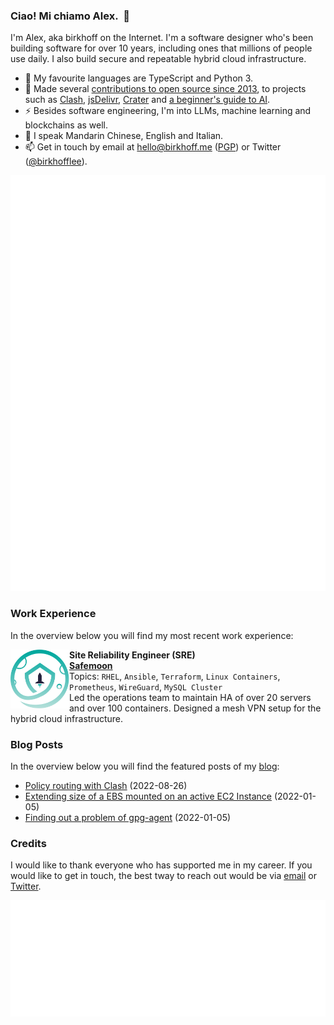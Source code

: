 <!-- built by gitlab-ci @ Wed Jun 11 2025 22:54:35 GMT+0000 (Coordinated Universal Time) -->
### Ciao! Mi chiamo Alex.&nbsp;&nbsp;👋

I'm Alex, aka birkhoff on the Internet. I'm a software designer who's been building software for over 10 years, including ones that millions of people use daily. I also build secure and repeatable hybrid cloud infrastructure.

- 🔨 My favourite languages are TypeScript and Python 3.
- 🌱 Made several [contributions to open source since 2013](https://github.com/BirkhoffLee), to projects such as [Clash](https://github.com/Dreamacro/clash), [jsDelivr](https://github.com/jsdelivr/www.jsdelivr.com), [Crater](https://github.com/crater-invoice/crater) and [a beginner's guide to AI](https://github.com/humphd/have-fun-with-machine-learning).
- ⚡ Besides software engineering, I'm into LLMs, machine learning and blockchains as well.
- 💬 I speak Mandarin Chinese, English and Italian.
- 📫 Get in touch by email at [hello@birkhoff.me](mailto:hello@birkhoff.me) ([PGP](https://birkhoff.me/pgp-key.txt)) or Twitter ([@birkhofflee](https://twitter.com/birkhofflee)).

<picture>
  <img src="/metrics.svg" alt="GitHub Metrics">
</picture>

### Work Experience
In the overview below you will find my most recent work experience:

<a href="https://safemoon.com/">
  <picture>
    <source media="(prefers-color-scheme: dark)" srcset="https://raw.githubusercontent.com/BirkhoffLee/BirkhoffLee/master/assets/safemoon-dark.svg">
    <source media="(prefers-color-scheme: light)" srcset="https://raw.githubusercontent.com/BirkhoffLee/BirkhoffLee/master/assets/safemoon.svg">
    <img align="left" height="94px" width="94px" alt="Safemoon Logo" src="https://raw.githubusercontent.com/BirkhoffLee/BirkhoffLee/master/assets/safemoon.svg">
  </picture>
</a>

**Site Reliability Engineer (SRE)** \
[**Safemoon**](https://safemoon.com/) \
Topics: `RHEL`, `Ansible`, `Terraform`, `Linux Containers`, `Prometheus`, `WireGuard`, `MySQL Cluster` \
Led the operations team to maintain HA of over 20 servers and over 100 containers. Designed a mesh VPN setup for the hybrid cloud infrastructure.
<br/>

### Blog Posts
In the overview below you will find the featured posts of my [blog](https://birkhoff.me/):

- [Policy routing with Clash](https://birkhoff.me/articles/policy-routing-with-clash) (2022-08-26)
- [Extending size of a EBS mounted on an active EC2 Instance](https://birkhoff.me/articles/extending-size-of-an-active-ebs-storage-attached-to-an-instance) (2022-01-05)
- [Finding out a problem of gpg-agent](https://birkhoff.me/articles/finding-out-a-problem-of-gpg-agent) (2022-01-05)

### Credits
I would like to thank everyone who has supported me in my career. If you would like to get in touch, the best tway to reach out would be via [email](mailto:hello@birkhoff.me) or [Twitter](https://twitter.com/birkhofflee).

<picture>
  <img src="/followers.svg" alt="My followers on GitHub">
</picture>
